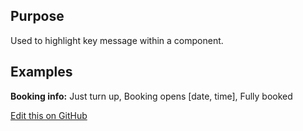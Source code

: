 ## Purpose
Used to highlight key message within a component.

## Examples
__Booking info:__ Just turn up, Booking opens [date, time], Fully booked

[Edit this on GitHub](https://github.com/wellcomecollection/wellcomecollection.org/edit/main/common/views/components/Message/README.md)
